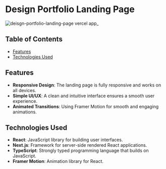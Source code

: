 # Design Portfolio Landing Page

![deisgn-portfolio-landing-page vercel app_](https://github.com/user-attachments/assets/94786f5e-94a9-47c1-afdf-231d22d0f723)


## Table of Contents

- [Features](#features)
- [Technologies Used](#technologies-used)

## Features

- **Responsive Design**: The landing page is fully responsive and works on all devices.
- **Simple UI/UX**: A clean and intuitive interface ensures a smooth user experience.
- **Animated Transitions**: Using Framer Motion for smooth and engaging animations.

## Technologies Used

- **React**: JavaScript library for building user interfaces.
- **Next.js**: Framework for server-side rendered React applications.
- **TypeScript**: Strongly typed programming language that builds on JavaScript.
- **Framer Motion**: Animation library for React.
